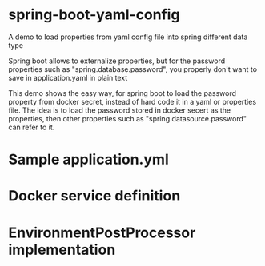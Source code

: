 # spring-boot-yaml-config
A demo to load properties from yaml config file into spring different data type

Spring boot allows to externalize properties, but for the password properties such as "spring.database.password", you properly don't want to save in application.yaml in plain text

This demo shows the easy way, for spring boot to load the password property from docker secret, instead of hard code it in a yaml or properties file. The idea is to load the password stored in docker secert as the properties, then other properties such as "spring.datasource.password" can refer to it.

# Sample application.yml 

# Docker service definition

# EnvironmentPostProcessor implementation





